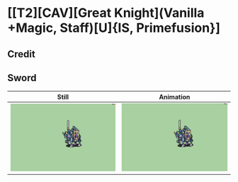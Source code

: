 # [\[T2\]\[CAV\]\[Great Knight\]\(Vanilla +Magic, Staff\)\[U\]{IS, Primefusion}]

## Credit


	
## Sword

| Still | Animation |
| :---: | :-------: |
| ![Sword still](./Sword_000.png) | ![Sword animation](./Sword.gif) |
